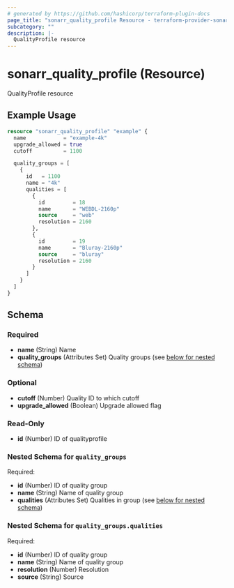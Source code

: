 ```yaml
---
# generated by https://github.com/hashicorp/terraform-plugin-docs
page_title: "sonarr_quality_profile Resource - terraform-provider-sonarr"
subcategory: ""
description: |-
  QualityProfile resource
---
```


# sonarr_quality_profile (Resource)

QualityProfile resource

## Example Usage

```terraform
resource "sonarr_quality_profile" "example" {
  name            = "example-4k"
  upgrade_allowed = true
  cutoff          = 1100

  quality_groups = [
    {
      id   = 1100
      name = "4k"
      qualities = [
        {
          id         = 18
          name       = "WEBDL-2160p"
          source     = "web"
          resolution = 2160
        },
        {
          id         = 19
          name       = "Bluray-2160p"
          source     = "bluray"
          resolution = 2160
        }
      ]
    }
  ]
}
```

<!-- schema generated by tfplugindocs -->
## Schema

### Required

- **name** (String) Name
- **quality_groups** (Attributes Set) Quality groups (see [below for nested schema](#nestedatt--quality_groups))

### Optional

- **cutoff** (Number) Quality ID to which cutoff
- **upgrade_allowed** (Boolean) Upgrade allowed flag

### Read-Only

- **id** (Number) ID of qualityprofile

<a id="nestedatt--quality_groups"></a>
### Nested Schema for `quality_groups`

Required:

- **id** (Number) ID of quality group
- **name** (String) Name of quality group
- **qualities** (Attributes Set) Qualities in group (see [below for nested schema](#nestedatt--quality_groups--qualities))

<a id="nestedatt--quality_groups--qualities"></a>
### Nested Schema for `quality_groups.qualities`

Required:

- **id** (Number) ID of quality group
- **name** (String) Name of quality group
- **resolution** (Number) Resolution
- **source** (String) Source


